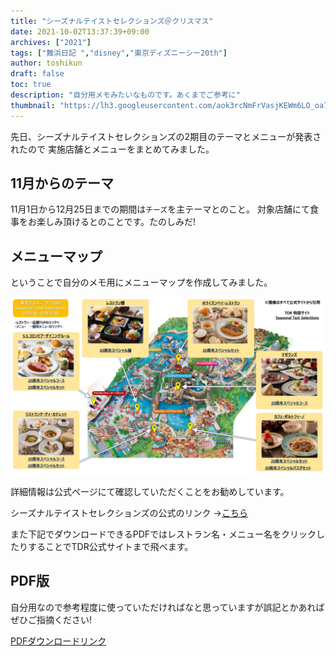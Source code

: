 ```yaml
---
title: "シーズナルテイストセレクションズ＠クリスマス"
date: 2021-10-02T13:37:39+09:00
archives: ["2021"]
tags: ["舞浜日記 ","disney","東京ディズニーシー20th"]
author: toshikun
draft: false
toc: true
description: "自分用メモみたいなものです。あくまでご参考に"
thumbnail: "https://lh3.googleusercontent.com/aok3rcNmFrVasjKEWm6LO_oa7XeyeccM8RHiXGA29esaBtHJgszdnEQ4l79tBHXi0ujdHTl4Bum40awDfdv3gSRo46VcGCALHqxxN1QaTDLY81csfchCwEIyU22UEqeT_YYN_hbpHw=w600"
---
```


先日、シーズナルテイストセレクションズの2期目のテーマとメニューが発表されたので
実施店舗とメニューをまとめてみました。


## 11月からのテーマ

11月1日から12月25日までの期間は`チーズ`を主テーマとのこと。
対象店舗にて食事をお楽しみ頂けるとのことです。たのしみだ!


## メニューマップ
ということで自分のメモ用にメニューマップを作成してみました。


![シーズナルテイストセレクションズ](./20211001_r5.jpg)

詳細情報は公式ページにて確認していただくことをお勧めしています。

シーズナルテイストセレクションズの公式のリンク
→[こちら](https://www.tokyodisneyresort.jp/treasure/seasonaltasteselections/)

また下記でダウンロードできるPDFではレストラン名・メニュー名をクリックしたりすることでTDR公式サイトまで飛べます。


## PDF版

自分用なので参考程度に使っていただければなと思っていますが誤記とかあればぜひご指摘ください!

[PDFダウンロードリンク](./SeasonalTasteSelections_20211001_r5.pdf)

